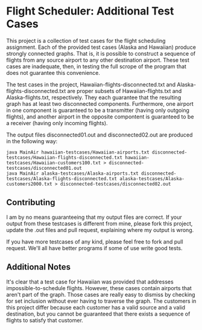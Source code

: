 Flight Scheduler: Additional Test Cases
=======================================

This project is a collection of test cases for the flight scheduling assignment.  Each of the provided test cases (Alaska and Hawaiian) produce strongly connected graphs.  That is, it is possible to construct a sequence of flights from any source airport to any other destination airport.  These test cases are inadequate, then, in testing the full scrope of the program that does not guarantee this convenience.

The test cases in the project, Hawaiian-flights-disconnected.txt and Alaska-flights-disconnected.txt are proper subsets of Hawaiian-flights.txt and Alaska-flights.txt, respectively.  They each guarantee that the resulting graph has at least two disconnected components.  Furthermore, one airport in one component is guaranteed to be a transmitter (having only outgoing flights), and another airport in the opposite compontent is guaranteed to be a receiver (having only incoming flights).

The output files disconnected01.out and disconnected02.out are produced in the following way:

    java MainAir hawaiian-testcases/Hawaiian-airports.txt disconnected-testcases/Hawaiian-flights-disconnected.txt hawaiian-testcases/Hawaiian-customers100.txt > disconnected-testcases/disconnected01.out
    java MainAir alaska-testcases/Alaska-airports.txt disconnected-testcases/Alaska-flights-disconnected.txt alaska-testcases/Alaska-customers2000.txt > disconnected-testcases/disconnected02.out

Contributing
------------

I am by no means guaranteeing that my output files are correct.  If your output from these testcases is different from mine, please fork this project, update the .out files and pull request, explaining where my output is wrong.

If you have more testcases of any kind, please feel free to fork and pull request. We'll all have better programs if some of use write good tests.

Additional Notes
----------------

It's clear that a test case for Hawaiian was provided that addresses impossible-to-schedule flights.  However, these cases contain airports that aren't part of the graph.  Those cases are really easy to dismiss by checking for set inclusion without ever having to traverse the graph.  The customers in this project differ because each customer has a valid source and a valid destination, but you cannot be guaranteed that there exists a sequence of flights to satisfy that customer.
